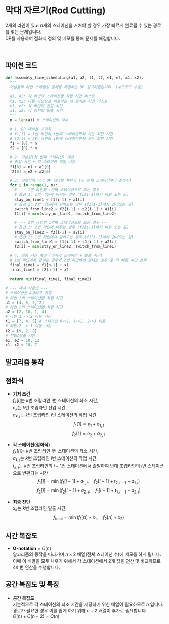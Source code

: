 # 막대 자르기(Rod Cutting)

2개의 라인이 있고 $n$개의 스테이션을 거쳐야 할 경우 가장 빠르게 완료될 수 있는 경로를 찾는 문제입니다.
<br>
DP를 사용하여 점화식 정의 및 메모를 통해 문제를 해결합니다.


<br>

## 파이썬 코드
```python
def assembly_line_scheduling(a1, a2, t1, t2, e1, e2, x1, x2):
  """
  어셈블리 라인 스케줄링 문제를 해결하는 DP 알고리즘입니다. (수도코드 수준)
  
  a1, a2: 각 라인의 스테이션별 작업 시간 리스트
  t1, t2: 다른 라인으로 이동하는 데 걸리는 시간 리스트
  e1, e2: 각 라인의 진입 시간
  x1, x2: 각 라인의 탈출 시간
  """
  n = len(a1) # 스테이션의 개수

  # 1. DP 테이블 초기화
  # f1[i] = 1번 라인의 i번째 스테이션까지 가는 최단 시간
  # f2[i] = 2번 라인의 i번째 스테이션까지 가는 최단 시간
  f1 = [0] * n
  f2 = [0] * n

  # 2. 기본값(첫 번째 스테이션) 계산
  # 진입 시간 + 첫 스테이션 작업 시간
  f1[0] = e1 + a1[0]
  f2[0] = e2 + a2[0]

  # 3. 점화식에 따라 DP 테이블 채우기 (두 번째 스테이션부터 끝까지)
  for i in range(1, n):
    # --- 1번 라인의 i번째 스테이션으로 오는 경우 ---
    # 옵션 1: 1번 라인에 머무는 경우 (f1[i-1]에서 바로 오는 길)
    stay_on_line1 = f1[i-1] + a1[i]
    # 옵션 2: 2번 라인에서 넘어오는 경우 (f2[i-1]에서 건너오는 길)
    switch_from_line2 = f2[i-1] + t2[i-1] + a1[i]
    f1[i] = min(stay_on_line1, switch_from_line2)

    # --- 2번 라인의 i번째 스테이션으로 오는 경우 ---
    # 옵션 1: 2번 라인에 머무는 경우 (f2[i-1]에서 바로 오는 길)
    stay_on_line2 = f2[i-1] + a2[i]
    # 옵션 2: 1번 라인에서 넘어오는 경우 (f1[i-1]에서 건너오는 길)
    switch_from_line1 = f1[i-1] + t1[i-1] + a2[i]
    f2[i] = min(stay_on_line2, switch_from_line1)

  # 4. 최종 시간 계산 (마지막 스테이션 + 탈출 시간)
  # 1번 라인에서 끝내는 경우와 2번 라인에서 끝내는 경우 중 더 빠른 시간 선택
  final_time1 = f1[n-1] + x1
  final_time2 = f2[n-1] + x2
  
  return min(final_time1, final_time2)

# --- 예시 사용법 ---
# 스테이션은 4개라고 가정
# 라인 1의 스테이션별 작업 시간
a1 = [4, 5, 3, 2]
# 라인 2의 스테이션별 작업 시간
a2 = [2, 10, 1, 4]
# 라인 1 -> 2 이동 시간
t1 = [7, 4, 5] # 스테이션 0->1, 1->2, 2->3 이동
# 라인 2 -> 1 이동 시간
t2 = [9, 2, 8]
# 진입/탈출 시간
e1, e2 = 10, 12
x1, x2 = 18, 7

```

## 알고리즘 동작

<div class="slideshow-container" data-duration="3000"></div>

## 점화식

- **기저 조건**          
$f_k[i]$는 $k$번 조립라인 $i$번 스테이션의 최소 시간,          
$e_k$는 $k$번 조립라인 진입 시간,          
$a_{k,i}$는 $k$번 조립라인 $i$번 스테이션의 작업 시간
$$f_1[1] = e_1 + a_{1,1}$$
$$f_2[1] = e_2 + a_{2,1}$$

- **각 스테이션(점화식)**          
$f_k[i]$는 $k$번 조립라인 $i$번 스테이션의 최소 시간,          
$a_{k,i}$는 $k$번 조립라인 $i$번 스테이션의 작업 시간,          
$t_{k,i}$는 $k$번 조립라인의 $i-1$번 스테이션에서 출발하여 반대 조립라인의 $i$번 스테이션으로 변환되는 시간
$$f_1[i] = \min(f_1[i-1] + a_{1,i}, \quad f_2[i-1] + t_{2,i-1} + a_{1,i})$$
$$f_2[i] = \min(f_2[i-1] + a_{2,i}, \quad f_1[i-1] + t_{1,i-1} + a_{2,i})$$

- **최종 진단**          
$x_k$는 $k$번 조립라인 탈출 시간,          
$$f_{\text{total}} = \min(f_1[n] + x_1, \quad f_2[n] + x_2)$$

## 시간 복잡도

- **O-notation** = $O(n)$          
알고리즘의 동작을 따라가며 $n \times 2$ 배열(전체 스테이션 수)에 메모를 하게 됩니다.          
이때 이 배열을 모두 채우기 위해서 각 스테이션에서 2개 값을 연산 및 비교하므로 $4n$ 번 연산을 수행합니다.

## 공간 복잡도 및 특징

- **공간 복잡도**          
기본적으로 각 스테이션의 최소 시간을 저장하기 위한 배열이 필요하므로 $n$ 입니다.          
경로가 필요한 경우 이를 쉽게 하기 위해 $n-2$ 배열이 추가로 필요합니다.          
$O(n) + O(n-2) = O(n)$